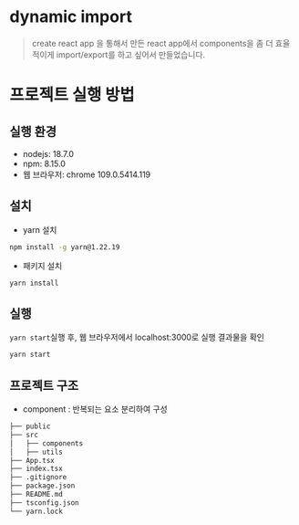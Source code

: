 # dynamic import

> create react app 을 통해서 만든 react app에서 components을 좀 더 효율적이게 import/export를 하고 싶어서 만들었습니다.

# 프로젝트 실행 방법

## 실행 환경

- nodejs: 18.7.0
- npm: 8.15.0
- 웹 브라우저: chrome 109.0.5414.119

## 설치

- yarn 설치

```sh
npm install -g yarn@1.22.19
```

- 패키지 설치

```sh
yarn install
```

## 실행

`yarn start`실행 후, 웹 브라우저에서 localhost:3000로 실행 결과물을 확인

```sh
yarn start
```

## 프로젝트 구조

- component : 반복되는 요소 분리하여 구성

```bash
├── public
├── src
│   ├── components
│   ├── utils
├── App.tsx
├── index.tsx
├── .gitignore
├── package.json
├── README.md
├── tsconfig.json
└── yarn.lock
```
